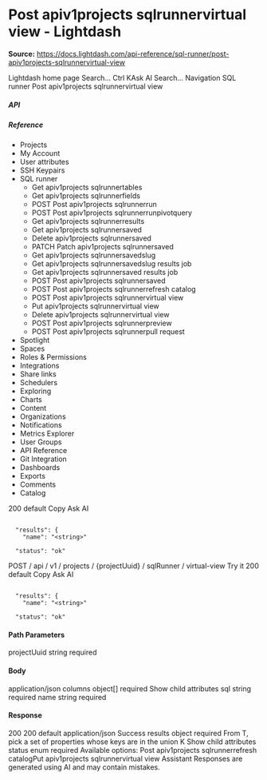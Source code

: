 # Post apiv1projects sqlrunnervirtual view - Lightdash

**Source:** https://docs.lightdash.com/api-reference/sql-runner/post-apiv1projects-sqlrunnervirtual-view

Lightdash home page
Search...
Ctrl KAsk AI
Search...
Navigation
SQL runner
Post apiv1projects sqlrunnervirtual view
##### API


##### Reference
  * Projects
  * My Account
  * User attributes
  * SSH Keypairs
  * SQL runner
    * Get apiv1projects sqlrunnertables
    * Get apiv1projects sqlrunnerfields
    * POST
Post apiv1projects sqlrunnerrun
    * POST
Post apiv1projects sqlrunnerrunpivotquery
    * Get apiv1projects sqlrunnerresults
    * Get apiv1projects sqlrunnersaved
    * Delete apiv1projects sqlrunnersaved
    * PATCH
Patch apiv1projects sqlrunnersaved
    * Get apiv1projects sqlrunnersavedslug
    * Get apiv1projects sqlrunnersavedslug results job
    * Get apiv1projects sqlrunnersaved results job
    * POST
Post apiv1projects sqlrunnersaved
    * POST
Post apiv1projects sqlrunnerrefresh catalog
    * POST
Post apiv1projects sqlrunnervirtual view
    * Put apiv1projects sqlrunnervirtual view
    * Delete apiv1projects sqlrunnervirtual view
    * POST
Post apiv1projects sqlrunnerpreview
    * POST
Post apiv1projects sqlrunnerpull request
  * Spotlight
  * Spaces
  * Roles & Permissions
  * Integrations
  * Share links
  * Schedulers
  * Exploring
  * Charts
  * Content
  * Organizations
  * Notifications
  * Metrics Explorer
  * User Groups
  * API Reference
  * Git Integration
  * Dashboards
  * Exports
  * Comments
  * Catalog


200
default
Copy
Ask AI
```

  "results": {
    "name": "<string>"

  "status": "ok"

```

POST
/
api
/
v1
/
projects
/
{projectUuid}
/
sqlRunner
/
virtual-view
Try it
200
default
Copy
Ask AI
```

  "results": {
    "name": "<string>"

  "status": "ok"

```

#### Path Parameters
projectUuid
string
required
#### Body
application/json
columns
object[]
required
Show child attributes
sql
string
required
name
string
required
#### Response
200
200 default
application/json
Success
results
object
required
From T, pick a set of properties whose keys are in the union K
Show child attributes
status
enum<string>
required
Available options: 
Post apiv1projects sqlrunnerrefresh catalogPut apiv1projects sqlrunnervirtual view
Assistant
Responses are generated using AI and may contain mistakes.


